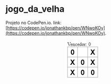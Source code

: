 # jogo_da_velha

Projeto no CodePen.io. link: [https://codepen.io/jonathankbp/pen/WNwoKOy](https://codepen.io/jonathankbp/pen/WNwoKOy).

<p align="center">
  <img src="https://github.com/JonathanKBP/Jogo_da_velha/blob/master/src/img/printjogo.png" alt="Imagem do jogo">
<p>

